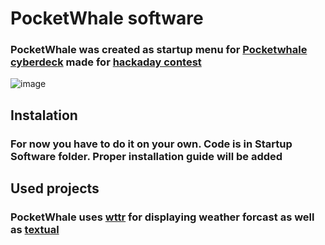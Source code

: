 # PocketWhale software
### PocketWhale was created as startup menu for [Pocketwhale cyberdeck](https://github.com/Glinek/PocketWhale-cyberdeck) made for [hackaday contest](https://hackaday.io/contest/186672-2022-cyberdeck-contest)
![image](https://user-images.githubusercontent.com/102923486/186110912-9020eb2a-6b69-49df-a0bf-5d82a72efaf7.png)
## Instalation
### For now you have to do it on your own. Code is in Startup Software folder. Proper installation guide will be added 
## Used projects
### PocketWhale uses [wttr](https://github.com/chubin/wttr.in) for displaying weather forcast as well as [textual](https://github.com/Textualize/textual)
